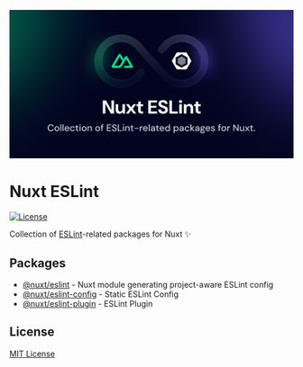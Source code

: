 ![@nuxt/eslint](./.github/assets/social-card.png)

# Nuxt ESLint

<p>
  <a href="./LICENSE">
    <img src="https://img.shields.io/github/license/nuxt/nuxt.svg?style=flat&colorA=18181B&colorB=28CF8D" alt="License">
  </a>
</p>

Collection of [ESLint](https://eslint.org)-related packages for Nuxt ✨

## Packages

- [@nuxt/eslint](./packages/module) - Nuxt module generating project-aware ESLint config
- [@nuxt/eslint-config](./packages/eslint-config) - Static ESLint Config
- [@nuxt/eslint-plugin](./packages/eslint-plugin) - ESLint Plugin

## License

[MIT License](./LICENSE)
